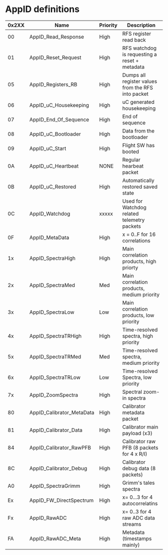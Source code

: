 # AppID definitions


| 0x2XX | Name                        | Priority | Description               |
|-------|-----------------------------|----------|---------------------------|
|    00 | AppID_Read_Response         | High     | RFS register read back
|    01 | AppID_Reset_Request         | High     | RFS watchdog is requesting a reset + metadata
|    05 | AppID_Registers_RB          | High     | Dumps all register values from the RFS into packet
|    06 | AppID_uC_Housekeeping       | High     | uC generated housekeeping
|    07 | AppID_End_Of_Sequence       | High     | End of sequence
|    08 | AppID_uC_Bootloader         | High     | Data from the bootloader
|    09 | AppID_uC_Start              | High     | Flight SW has booted
|    0A | AppID_uC_Heartbeat          | NONE     | Regular hearbeat packet
|    0B | AppID_uC_Restored           | High     | Automatically restored saved state
|    0C | AppID_Watchdog              | xxxxx    | Used for Watchdog related telemetry packets
|    0F | AppID_MetaData              | High     | x = 0..F for 16 correlations
|    1x | AppID_SpectraHigh           | High     | Main correlation products, high priorty
|    2x | AppID_SpectraMed            | Med      | Main correlation products, medium priority
|    3x | AppID_SpectraLow            | Low      | Main correlation products, low priority
|    4x | AppID_SpectraTRHigh         | High     | Time-resolved spectra, high priority
|    5x | AppID_SpectraTRMed          | Med      | Time-resolved spectra, medium priority
|    6x | AppID_SpectraTRLow          | Low      | Time-resolved Spectra, low priority
|    7x | AppID_ZoomSpectra           | High     | Spectral zoom-in spectra
|    80 | AppID_Calibrator_MetaData   | High     | Calibrator metadata packet
|    81 | AppID_Calibrator_Data       | High     | Calibrator main payload (x3)
|    84 | AppID_Calibrator_RawPFB     | High     | Calibrator raw PFB (8 packets for 4 x R/I)
|    8C | AppID_Calibrator_Debug      | High     | Calibrator debug data (8 packets)
|    A0 | AppID_SpectraGrimm          | High     | Grimm's tales spectra
|    Ex | AppID_FW_DirectSpectrum     | High     | x= 0...3 for 4 autocorrelatins
|    Fx | AppID_RawADC                | High     | x= 0..3 for 4 raw ADC data streams
|    FA | AppID_RawADC_Meta           | High     | Metadata (timestamps mainly)
